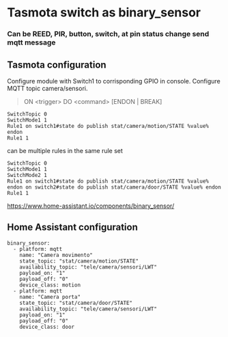 # Tasmota switch as binary_sensor
### Can be REED, PIR, button, switch, at pin status change send mqtt message 

## Tasmota configuration
Configure module with Switch1 to corrisponding GPIO in console.
Configure MQTT topic camera/sensori.

> ON \<trigger\> DO \<command\> [ENDON | BREAK]
  
```
SwitchTopic 0
SwitchMode1 1
Rule1 on switch1#state do publish stat/camera/motion/STATE %value% endon
Rule1 1
```

can be multiple rules in the same rule set

```
SwitchTopic 0
SwitchMode1 1
SwitchMode2 1
Rule1 on switch1#state do publish stat/camera/motion/STATE %value% endon on switch2#state do publish stat/camera/door/STATE %value% endon
Rule1 1
```

https://www.home-assistant.io/components/binary_sensor/

## Home Assistant configuration
```
binary_sensor:
  - platform: mqtt
    name: "Camera movimento"
    state_topic: "stat/camera/motion/STATE"
    availability_topic: "tele/camera/sensori/LWT"
    payload_on: "1"
    payload_off: "0"
    device_class: motion
  - platform: mqtt
    name: "Camera porta"
    state_topic: "stat/camera/door/STATE"
    availability_topic: "tele/camera/sensori/LWT"
    payload_on: "1"
    payload_off: "0"
    device_class: door
```
